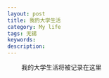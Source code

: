 ```yaml
---
layout: post
title: 我的大学生活
category: My life
tags: 无锡
keywords: 
description: 
---
```



&emsp;&emsp; 我的大学生活将被记录在这里